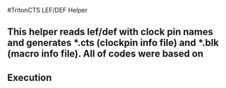 #TritonCTS LEF/DEF Helper

## This helper reads lef/def with clock pin names and generates *.cts (clockpin info file) and *.blk (macro info file). All of codes were based on 

## Execution

